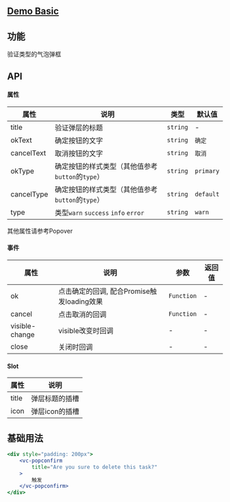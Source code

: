 ## [Demo Basic](https://wya-team.github.io/wya-vc/dist/__tpl__/basic.html)
## 功能
验证类型的气泡弹框

## API

#### 属性

属性 | 说明 | 类型 | 默认值
---|---|---|---
title | 验证弹层的标题 | `string` | -
okText | 确定按钮的文字 | `string` | `确定`
cancelText | 取消按钮的文字 | `string` | `取消`
okType | 确定按钮的样式类型（其他值参考`button`的`type`） | `string` | `primary`
cancelType | 确定按钮的样式类型（其他值参考`button`的`type`） | `string` | `default`
type | 类型`warn` `success` `info` `error` | `string` | `warn`
其他属性请参考Popover

#### 事件

属性 | 说明 | 参数 | 返回值
---|---|---|---
ok | 点击确定的回调, 配合Promise触发loading效果 | `Function` | -
cancel | 点击取消的回调 | `Function` | -
visible-change | visible改变时回调 | - | - 
close | 关闭时回调 | - | - 

#### Slot

属性 | 说明
---|---
title | 弹层标题的插槽
icon | 弹层icon的插槽


## 基础用法

```jsx
<div style="padding: 200px">
	<vc-popconfirm
		title="Are you sure to delete this task?"
	>
		触发
	</vc-popconfirm>
</div>
```